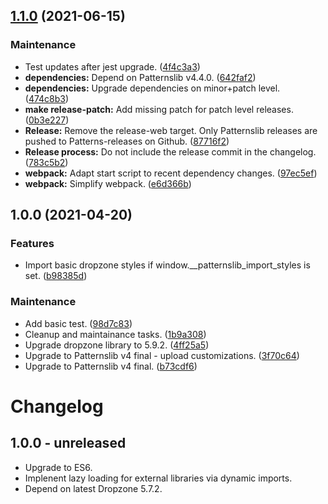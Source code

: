 ## [1.1.0](https://github.com/patternslib/pat-upload/compare/1.0.0...1.1.0) (2021-06-15)


### Maintenance

* Test updates after jest upgrade. ([4f4c3a3](https://github.com/patternslib/pat-upload/commit/4f4c3a354021c3760440f265417f41fad32ad799))
* **dependencies:** Depend on Patternslib v4.4.0. ([642faf2](https://github.com/patternslib/pat-upload/commit/642faf226a63b30eb1e392f387f84194f133de9d))
* **dependencies:** Upgrade dependencies on minor+patch level. ([474c8b3](https://github.com/patternslib/pat-upload/commit/474c8b3623bfb9755b872e843ae742b2ba41adbf))
* **make release-patch:** Add missing patch for patch level releases. ([0b3e227](https://github.com/patternslib/pat-upload/commit/0b3e22782d3f65f824b33b51b83b7f8059f74994))
* **Release:** Remove the release-web target. Only Patternslib releases are pushed to Patterns-releases on Github. ([87716f2](https://github.com/patternslib/pat-upload/commit/87716f2f412ebb38f028f4d240c607b53575c4f4))
* **Release process:** Do not include the release commit in the changelog. ([783c5b2](https://github.com/patternslib/pat-upload/commit/783c5b2bb499a29c9725ef79a302d6106363feb8))
* **webpack:** Adapt start script to recent dependency changes. ([97ec5ef](https://github.com/patternslib/pat-upload/commit/97ec5ef4c10de8ce3173baeffe5c9cbe1bece5d3))
* **webpack:** Simplify webpack. ([e6d366b](https://github.com/patternslib/pat-upload/commit/e6d366b975ad4495d8a052b43027396b24b6f8a6))

## 1.0.0 (2021-04-20)


### Features

* Import basic dropzone styles if window.__patternslib_import_styles is set. ([b98385d](https://github.com/patternslib/pat-upload/commit/b98385d80510c0efa2f336aec1e906ee0bc888f3))


### Maintenance

* Add basic test. ([98d7c83](https://github.com/patternslib/pat-upload/commit/98d7c837297858883d48877dcef4127cfbd10457))
* Cleanup and maintainance tasks. ([1b9a308](https://github.com/patternslib/pat-upload/commit/1b9a3088f973fc2b04633899bde30b35afa435a3))
* Upgrade dropzone library to 5.9.2. ([4ff25a5](https://github.com/patternslib/pat-upload/commit/4ff25a5fd6d02b492320bdc8541e54ea4ac8d21b))
* Upgrade to Patternslib v4 final - upload customizations. ([3f70c64](https://github.com/patternslib/pat-upload/commit/3f70c64f6c12126549399aa745e5cc16463d877c))
* Upgrade to Patternslib v4 final. ([b73cdf6](https://github.com/patternslib/pat-upload/commit/b73cdf666faf585773259541cbdca8f3d3930d1b))

# Changelog


## 1.0.0 - unreleased

- Upgrade to ES6.
- Implenent lazy loading for external libraries via dynamic imports.
- Depend on latest Dropzone 5.7.2.
